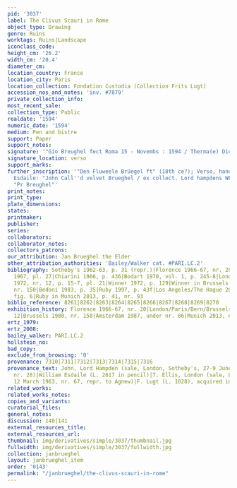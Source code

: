 ```yaml
---
pid: '3037'
label: The Clivus Scauri in Rome
object_type: Drawing
genre: Ruins
worktags: Ruins|Landscape
iconclass_code:
height_cm: '26.2'
width_cm: '20.4'
diameter_cm:
location_country: France
location_city: Paris
location_collection: Fondation Custodia (Collection Frits Lugt)
accession_nos_and_notes: 'inv. #7879'
private_collection_info:
most_recent_sale:
collection_type: Public
realdate: '1594'
numeric_date: '1594'
medium: Pen and bistre
support: Paper
support_notes:
signature: '"Gio Breughel fect Roma 15 - Novembs : 1594 / Therma(e) Diocletianes"'
signature_location: verso
support_marks:
further_inscription: '"Den Fluweele Brúegel ft" (18th ce?); Verso, hand of collector
  Esdaile: "John Call''d velvet Brueghel / ex collect. Lord hampdens WE"; "3191" and
  "Pr Breughel"'
print_notes:
print_type:
plate_dimensions:
states:
printmaker:
publisher:
series:
collaborators:
collaborator_notes:
collectors_patrons:
our_attribution: Jan Brueghel the Elder
other_attribution_authorities: 'Bailey/Walker cat. #PARI.LC.2'
bibliography: Sotheby's 1962-63, p. 31 (repr.)|Florence 1966-67, nr. 20, pl. XI|Gelder
  1967, pl. 27|Chiarini 1966, p. 436|Bodart 1970, vol. 1, p. 245-8|London/Paris/Bern/Brussels
  1972, nr. 12, p. 15-7, pl. 21|Winner 1972, p. 129|Winner in Brussels 1980, p. 211,
  nr. 150|Bedoni 1983, p. 35|Ruby 1997, p. 43f|Los Angeles/The Hague 2006-07, p. 8,
  fig. 6|Ruby in Munich 2013, p. 41, nr. 93
biblio_reference: 8261|8262|8263|8264|8265|8266|8267|8268|8269|8270
exhibition_history: Florence 1966-67, nr. 20|London/Paris/Bern/Brussels 1972, nr.
  12|Brussels 1980, nr. 150|Amsterdam 1987, under nr. 86|Munich 2013, nr. 93
ertz_1979:
ertz_2008:
bailey_walker: PARI.LC.2
hollstein_no:
bad_copy:
exclude_from_browsing: '0'
provenance: 7310|7311|7312|7313|7314|7315|7316
provenance_text: John, Lord Hampden (sale, London, Sotheby's, 27-9 June 1827, from
  nr. 28)|William Esdaile (L. 2617 in pencil)|T. Ellis, London (sale, London, Sotheby's
  12 March 1963, nr. 67, repr. to Agnew)|F. Lugt (L. 1028), acquired in 1963
related_works:
related_works_notes:
copies_and_variants:
curatorial_files:
general_notes:
discussion: 140|141
external_resources_title:
external_resources_url:
thumbnail: img/derivatives/simple/3037/thumbnail.jpg
fullwidth: img/derivatives/simple/3037/fullwidth.jpg
collection: janbrueghel
layout: janbrueghel_item
order: '0143'
permalink: "/janbrueghel/the-clivus-scauri-in-rome"
---
```

